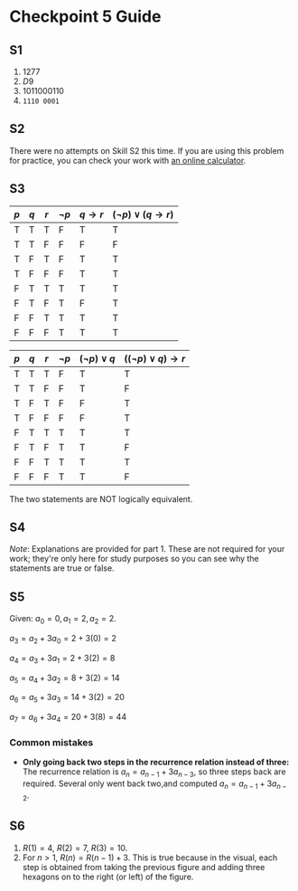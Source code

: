 # Checkpoint 5 Guide 

## S1

1. $1277$
2. $D9$
3. $1011000110$
4. `1110 0001`

## S2

There were no attempts on Skill S2 this time. If you are using this problem for practice, you can check your work with [an online calculator](https://www.calculator.net/binary-calculator.html).

## S3

| $p$ | $q$ | $r$ | $\neg p$ | $q \rightarrow r$ | $(\neg p) \vee (q \rightarrow r)$ |
| --- | --- | --- | -------- | ----------------- | --------------------------------- |
| T   | T   | T   | F        | T                 | T                                 |
| T   | T   | F   | F        | F                 | F                                 |
| T   | F   | T   | F        | T                 | T                                 |
| T   | F   | F   | F        | T                 | T                                 |
| F   | T   | T   | T        | T                 | T                                 |
| F   | T   | F   | T        | F                 | T                                 |
| F   | F   | T   | T        | T                 | T                                 |
| F   | F   | F   | T        | T                 | T                                 |


| $p$ | $q$ | $r$ | $\neg p$ | $(\neg p) \vee q$ | $((\neg p) \vee q) \rightarrow r$ |
| --- | --- | --- | -------- | ----------------- | --------------------------------- |
| T   | T   | T   | F        | T                 | T                                 |
| T   | T   | F   | F        | T                 | F                                 |
| T   | F   | T   | F        | F                 | T                                 |
| T   | F   | F   | F        | F                 | T                                 |
| F   | T   | T   | T        | T                 | T                                 |
| F   | T   | F   | T        | T                 | F                                 |
| F   | F   | T   | T        | T                 | T                                 |
| F   | F   | F   | T        | T                 | F                                 |

The two statements are NOT logically equivalent.


## S4 

*Note*: Explanations are provided for part 1. These are not required for your work; they're only here for study purposes so you can see why the statements are true or false. 



## S5

Given: $a_0 = 0, a_1 = 2, a_2 = 2$. 

$a_3 = a_2 + 3a_0 = 2 + 3(0) = 2$
 
$a_4 = a_3 + 3a_1 = 2 + 3(2) = 8$

$a_5 = a_4 + 3a_2 = 8 + 3(2) = 14$

$a_6 = a_5 + 3a_3 = 14 + 3(2) = 20$

$a_7 = a_6 + 3a_4 = 20 + 3(8) = 44$

### Common mistakes

- **Only going back two steps in the recurrence relation instead of three:** The recurrence relation is $a_n = a_{n-1} + 3a_{n-3}$, so three steps back are required. Several only went back two,and computed $a_n = a_{n-1} + 3a_{n-2}$.

## S6

1. $R(1) = 4$, $R(2) = 7$, $R(3) = 10$. 
2. For $n > 1$, $R(n) = R(n-1) + 3$. This is true because in the visual, each step is obtained from taking the previous figure and adding three hexagons on to the right (or left) of the figure. 